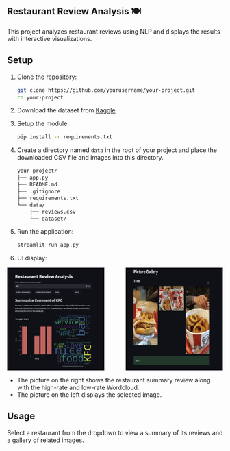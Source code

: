 ## Restaurant Review Analysis 🍽️
This project analyzes restaurant reviews using NLP and displays the results with interactive visualizations.

## Setup

1. Clone the repository:
    ```bash
    git clone https://github.com/yourusername/your-project.git
    cd your-project
    ```
2. Download the dataset from [Kaggle](https://www.kaggle.com/datasets/denizbilginn/google-maps-restaurant-reviews).

3. Setup the module
     ```bash
    pip install -r requirements.txt
    ```

5. Create a directory named `data` in the root of your project and place the downloaded CSV file and images into this directory.

    ```
    your-project/
    ├── app.py
    ├── README.md
    ├── .gitignore
    ├── requirements.txt
    └── data/
        ├── reviews.csv
        └── dataset/
    ```

6. Run the application:
    ```bash
    streamlit run app.py
    ```

7. UI display:
<div style="display: flex; justify-content: space-between;">
    <img src="https://github.com/Yinnnn94/restaurant-review-analysis/blob/main/UI%20display/UI%20display1.png" width="45%" alt="UI display 1">
    <img src="https://github.com/Yinnnn94/restaurant-review-analysis/blob/main/UI%20display/UI%20display2.png" width="45%" alt="UI display 2">
</div>

- The picture on the right shows the restaurant summary review along with the high-rate and low-rate Wordcloud.
- The picture on the left displays the selected image.

## Usage

Select a restaurant from the dropdown to view a summary of its reviews and a gallery of related images.
